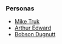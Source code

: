 ### Personas

 - [Mike Truk](Persona-Mike-Truk.pdf)
 - [Arthur Edward](Persona-Arthur-Edward.pdf)
 - [Bobson Dugnutt](Persona-Bobson-Dugnutt.pdf)
 